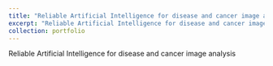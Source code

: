 ```yaml
---
title: "Reliable Artificial Intelligence for disease and cancer image analysis"
excerpt: "Reliable Artificial Intelligence for disease and cancer image analysis<br/><img src='/images/research4x.png'>"
collection: portfolio
---
```


Reliable Artificial Intelligence for disease and cancer image analysis
